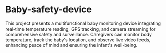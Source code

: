 # Baby-safety-device
This project presents a multifunctional baby monitoring device integrating real-time temperature reading, GPS tracking, and camera streaming for comprehensive safety and surveillance. Caregivers can monitor body temperature, track the baby's location, and observe live video feeds, enhancing peace of mind and ensuring the infant's well-being.
